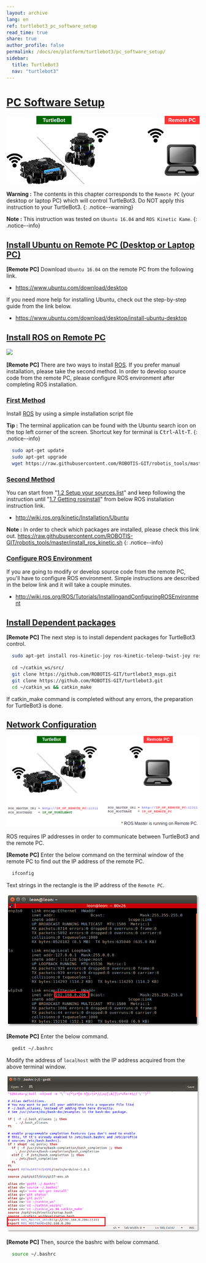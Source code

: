 ```yaml
---
layout: archive
lang: en
ref: turtlebot3_pc_software_setup
read_time: true
share: true
author_profile: false
permalink: /docs/en/platform/turtlebot3/pc_software_setup/
sidebar:
  title: TurtleBot3
  nav: "turtlebot3"
---
```


<div style="counter-reset: h5 1">
</div>

# [PC Software Setup](#pc-software-setup)

![](/assets/images/platform/turtlebot3/software/remote_pc_and_turtlebot.png)

**Warning :** The contents in this chapter corresponds to the `Remote PC` (your desktop or laptop PC) which will control TurtleBot3. Do NOT apply this instruction to your TurtleBot3.
{: .notice--warning}

**Note :** This instruction was tested on `Ubuntu 16.04` and `ROS Kinetic Kame`.
{: .notice--info}

## [Install Ubuntu on Remote PC (Desktop or Laptop PC)](#install-ubuntu-on-remote-pc-desktop-or-laptop-pc)

**[Remote PC]** Download `Ubuntu 16.04` on the remote PC from the following link.

- https://www.ubuntu.com/download/desktop

If you need more help for installing Ubuntu, check out the step-by-step guide from the link below.

- https://www.ubuntu.com/download/desktop/install-ubuntu-desktop

## [Install ROS on Remote PC](#install-ros-on-remote-pc)

![](/assets/images/platform/software/turtlebot3/logo_ros.png)

**[Remote PC]** There are two ways to install [ROS][ros]. If you prefer manual installation, please take the second method.
In order to develop source code from the remote PC, please configure ROS environment after completing ROS installation.

### [First Method](#first-method)

Install [ROS][ros] by using a simple installation script file

**Tip :** The terminal application can be found with the Ubuntu search icon on the top left corner of the screen. Shortcut key for terminal is <kbd>Ctrl</kbd>-<kbd>Alt</kbd>-<kbd>T</kbd>.
{: .notice--info}

``` bash
  sudo apt-get update
  sudo apt-get upgrade
  wget https://raw.githubusercontent.com/ROBOTIS-GIT/robotis_tools/master/install_ros_kinetic.sh && chmod 755 ./install_ros_kinetic.sh && bash ./install_ros_kinetic.sh
```

### [Second Method](#second-method)

You can start from "[1.2 Setup your sources.list][12-setup-your-sourceslist]" and keep following the instruction until "[1.7 Getting rosinstall][17-getting-rosinstall]" from below ROS installation instruction link.

- http://wiki.ros.org/kinetic/Installation/Ubuntu

**Note :** In order to check which packages are installed, please check this link out. https://raw.githubusercontent.com/ROBOTIS-GIT/robotis_tools/master/install_ros_kinetic.sh
{: .notice--info}

### [Configure ROS Environment](#configure-ros-environment)
If you are going to modify or develop source code from the remote PC, you'll have to configure ROS environment. Simple instructions are described in the below link and it will take a couple minutes.

- http://wiki.ros.org/ROS/Tutorials/InstallingandConfiguringROSEnvironment

## [Install Dependent packages](#install-dependent-packages)

**[Remote PC]** The next step is to install dependent packages for TurtleBot3 control.

``` bash
  sudo apt-get install ros-kinetic-joy ros-kinetic-teleop-twist-joy ros-kinetic-teleop-twist-keyboard ros-kinetic-laser-proc ros-kinetic-rgbd-launch ros-kinetic-depthimage-to-laserscan ros-kinetic-rosserial-arduino ros-kinetic-rosserial-python ros-kinetic-rosserial-server ros-kinetic-rosserial-client ros-kinetic-rosserial-msgs ros-kinetic-amcl ros-kinetic-map-server ros-kinetic-move-base ros-kinetic-urdf ros-kinetic-xacro ros-kinetic-compressed-image-transport ros-kinetic-rqt-image-view ros-kinetic-gmapping ros-kinetic-navigation
```

``` bash
  cd ~/catkin_ws/src/
  git clone https://github.com/ROBOTIS-GIT/turtlebot3_msgs.git
  git clone https://github.com/ROBOTIS-GIT/turtlebot3.git
  cd ~/catkin_ws && catkin_make
```

If catkin_make command is completed without any errors, the preparation for TurtleBot3 is done.


## [Network Configuration](#network-configuration)

![](/assets/images/platform/turtlebot3/software/network_configuration.png)

ROS requires IP addresses in order to communicate between TurtleBot3 and the remote PC.

**[Remote PC]** Enter the below command on the terminal window of the remote PC to find out the IP address of the remote PC.

``` bash
  ifconfig
```

Text strings in the rectangle is the IP address of the `Remote PC`.

![](/assets/images/platform/turtlebot3/software/network_configuration2.png)

**[Remote PC]** Enter the below command.

``` bash
  gedit ~/.bashrc
```

Modify the address of `localhost` with the IP address acquired from the above terminal window.

![](/assets/images/platform/turtlebot3/software/network_configuration3.png)

**[Remote PC]** Then, source the bashrc with below command.

``` bash
  source ~/.bashrc
```

[12-setup-your-sourceslist]: http://wiki.ros.org/kinetic/Installation/Ubuntu#Installation.2BAC8-Ubuntu.2BAC8-Sources.Setup_your_sources.list
[17-getting-rosinstall]: http://wiki.ros.org/kinetic/Installation/Ubuntu#Getting_rosinstall
[ros]: http://wiki.ros.org
